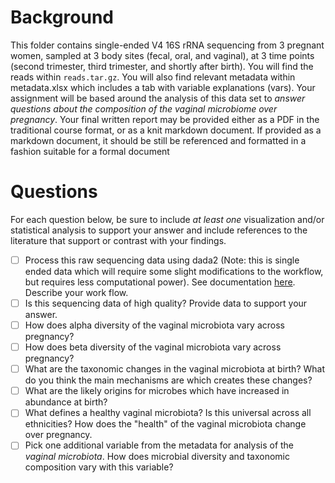 # Background

This folder contains single-ended V4 16S rRNA sequencing from 3 pregnant women, sampled at 3 body sites (fecal, oral, and vaginal), at 3 time points (second trimester, third trimester, and shortly after birth). You will find the reads within `reads.tar.gz`. You will also find relevant metadata within metadata.xlsx which includes a tab with variable explanations (vars). Your assignment will be based around the analysis of this data set to *answer questions about the composition of the vaginal microbiome over pregnancy*. Your final written report may be provided either as a PDF in the traditional course format, or as a knit markdown document. If provided as a markdown document, it should be still be referenced and formatted in a fashion suitable for a formal document

# Questions

For each question below, be sure to include *at least one* visualization and/or statistical analysis to support your answer and include references to the literature that support or contrast with your findings.

- [ ] Process this raw sequencing data using dada2 (Note: this is single ended data which will require some slight modifications to the workflow, but requires less computational power). See documentation [here](https://benjjneb.github.io/dada2/). Describe your work flow.
- [ ] Is this sequencing data of high quality? Provide data to support your answer.
- [ ] How does alpha diversity of the vaginal microbiota vary across pregnancy?
- [ ] How does beta diversity of the vaginal microbiota vary across pregnancy?
- [ ] What are the taxonomic changes in the vaginal microbiota at birth? What do you think the main mechanisms are which creates these changes?
- [ ] What are the likely origins for microbes which have increased in abundance at birth?
- [ ] What defines a healthy vaginal microbiota? Is this universal across all ethnicities? How does the "health" of the vaginal microbiota change over pregnancy.
- [ ] Pick one additional variable from the metadata for analysis of the *vaginal microbiota*. How does microbial diversity and taxonomic composition vary with this variable?
